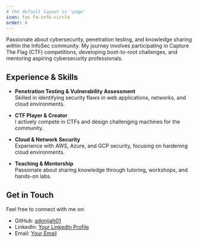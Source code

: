 ```yaml
---
# the default layout is 'page'
icon: fas fa-info-circle
order: 4
---
```


Passionate about cybersecurity, penetration testing, and knowledge sharing within the InfoSec community. My journey involves participating in Capture The Flag (CTF) competitions, developing boot-to-root challenges, and mentoring aspiring cybersecurity professionals.

## Experience & Skills

- **Penetration Testing & Vulnerability Assessment**  
  Skilled in identifying security flaws in web applications, networks, and cloud environments.

- **CTF Player & Creator**  
  I actively compete in CTFs and design challenging machines for the community.

- **Cloud & Network Security**  
  Experience with AWS, Azure, and GCP security, focusing on hardening cloud environments.

- **Teaching & Mentorship**  
  Passionate about sharing knowledge through tutoring, workshops, and hands-on labs.

## Get in Touch

Feel free to connect with me on:  
- GitHub: [adonijah01](https://github.com/adonijah01)  
- LinkedIn: [Your LinkedIn Profile](#)  
- Email: [Your Email](#)  
